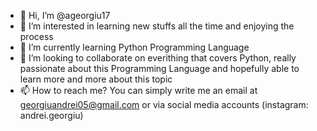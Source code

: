- 👋 Hi, I’m @ageorgiu17
- 👀 I’m interested in learning new stuffs all the time and enjoying the process
- 🌱 I’m currently learning Python Programming Language
- 💞️ I’m looking to collaborate on everithing that covers Python, really passionate about this Programming Language and hopefully able to learn more and more about this topic
- 📫 How to reach me? You can simply write me an email at georgiuandrei05@gmail.com or via social media accounts (instagram: andrei.georgiu)

<!---
ageorgiu17/ageorgiu17 is a ✨ special ✨ repository because its `README.md` (this file) appears on your GitHub profile.
You can click the Preview link to take a look at your changes.
--->
